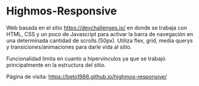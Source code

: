# Highmos-Responsive

Web basada en el sitio https://devchallenges.io/ en donde se trabaja con HTML, CSS y un poco de Javascript para activar la barra de navegación en una determinada cantidad de scrolls.(50px). Utiliza flex, grid, media querys y transiciones/animaciones para darle vida al sitio.  

Funcionalidad limita en cuanto a hipervínculos ya que se trabajó principalmente en la estructura del sitio.

Página de visita: https://beto1986.github.io/highmos-responsive/
